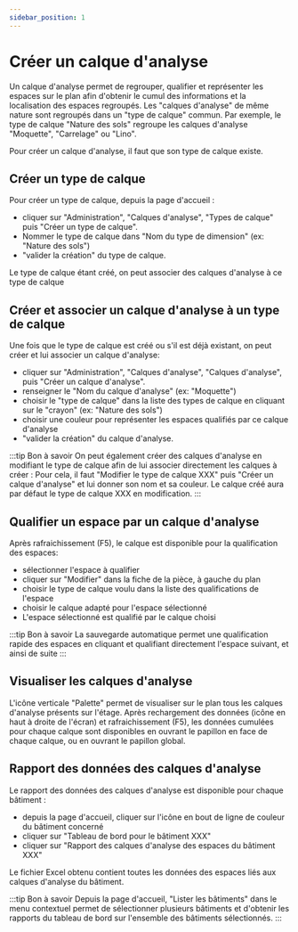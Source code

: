 ```yaml
---
sidebar_position: 1
---
```

# Créer un calque d'analyse

Un calque d'analyse permet de regrouper, qualifier et représenter les espaces sur le plan afin d'obtenir le cumul des informations et la localisation des espaces regroupés.
Les "calques d'analyse" de même nature sont regroupés dans un "type de calque" commun.
Par exemple, le type de calque "Nature des sols" regroupe les calques d'analyse "Moquette", "Carrelage" ou "Lino".

Pour créer un calque d'analyse, il faut que son type de calque existe.

## Créer un type de calque

Pour créer un type de calque, depuis la page d'accueil :

-   cliquer sur "Administration", "Calques d'analyse", "Types de calque" puis "Créer un type de calque".
-   Nommer le type de calque dans "Nom du type de dimension" (ex: "Nature des sols")
-   "valider la création" du type de calque.

Le type de calque étant créé, on peut associer des calques d'analyse à ce type de calque

## Créer et associer un calque d'analyse à un type de calque

Une fois que le type de calque est créé ou s'il est déjà existant, on peut créer et lui associer un calque d'analyse:

-   cliquer sur "Administration", "Calques d'analyse", "Calques d'analyse", puis "Créer un calque d'analyse".
-   renseigner le "Nom du calque d'analyse" (ex: "Moquette")
-   choisir le "type de calque" dans la liste des types de calque en cliquant sur le "crayon" (ex: "Nature des sols")
-   choisir une couleur pour représenter les espaces qualifiés par ce calque d'analyse
-   "valider la création" du calque d'analyse.

:::tip Bon à savoir
On peut également créer des calques d'analyse en modifiant le type de calque afin de lui associer directement les calques à créer : Pour cela, il faut "Modifier le type de calque XXX" puis "Créer un calque d'analyse" et lui donner son nom et sa couleur. Le calque créé aura par défaut le type de calque XXX en modification.
:::

## Qualifier un espace par un calque d'analyse

Après rafraichissement (F5), le calque est disponible pour la qualification des espaces:
-   sélectionner l'espace à qualifier
-   cliquer sur "Modifier" dans la fiche de la pièce, à gauche du plan
-   choisir le type de calque voulu dans la liste des qualifications de l'espace
-   choisir le calque adapté pour l'espace sélectionné
-   L'espace sélectionné est qualifié par le calque choisi

:::tip Bon à savoir
La sauvegarde automatique permet une qualification rapide des espaces en cliquant et qualifiant directement l'espace suivant, et ainsi de suite
:::

## Visualiser les calques d'analyse

L'icône verticale "Palette" permet de visualiser sur le plan tous les calques d'analyse présents sur l'étage.
Après rechargement des données (icône en haut à droite de l'écran) et rafraichissement (F5), les données cumulées pour chaque calque sont disponibles en ouvrant le papillon en face de chaque calque, ou en ouvrant le papillon global.

## Rapport des données des calques d'analyse

Le rapport des données des calques d'analyse est disponible pour chaque bâtiment :
-   depuis la page d'accueil, cliquer sur l'icône en bout de ligne de couleur du bâtiment concerné
-   cliquer sur "Tableau de bord pour le bâtiment XXX"
-   cliquer sur "Rapport des calques d'analyse des espaces du bâtiment XXX"

Le fichier Excel obtenu contient toutes les données des espaces liés aux calques d'analyse du bâtiment.


:::tip Bon à savoir
Depuis la page d'accueil, "Lister les bâtiments" dans le menu contextuel permet de sélectionner plusieurs bâtiments et d'obtenir les rapports du tableau de bord sur l'ensemble des bâtiments sélectionnés.
:::

